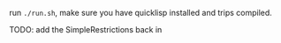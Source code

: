 run `./run.sh`, make sure you have quicklisp installed and trips compiled.

TODO: add the SimpleRestrictions back in
